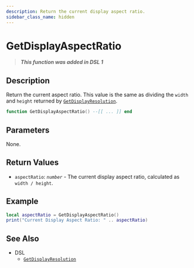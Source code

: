 ```yaml
---
description: Return the current display aspect ratio.
sidebar_class_name: hidden
---
```


# GetDisplayAspectRatio

> **_This function was added in DSL 1_**

## Description

Return the current aspect ratio. This value is the same as dividing the `width` and `height` returned by [`GetDisplayResolution`](./GetDisplayResolution).

```lua
function GetDisplayAspectRatio() --[[ ... ]] end
```

## Parameters

None.

## Return Values

- `aspectRatio`: _`number`_ - The current display aspect ratio, calculated as `width / height`.

## Example

```lua
local aspectRatio = GetDisplayAspectRatio()
print("Current Display Aspect Ratio: " .. aspectRatio)
```

## See Also

- DSL
  - [`GetDisplayResolution`](./GetDisplayResolution)

